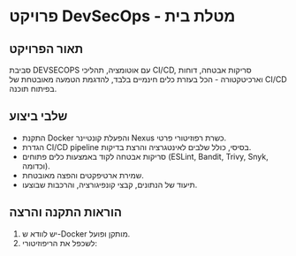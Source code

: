 # פרויקט DevSecOps - מטלת בית

## תאור הפרויקט
סביבת DEVSECOPS עם אוטומציה, תהליכי CI/CD, סריקות אבטחה, דוחות וארכיטקטורה - הכל בעזרת כלים חינמיים בלבד, להדגמת הטמעה מאובטחת של CI/CD בפיתוח תוכנה.

## שלבי ביצוע
- התקנת Docker והפעלת קונטיינר Nexus כשרת רפוזיטורי פרטי.
- הגדרת CI/CD pipeline בסיסי, כולל שלבים לאינטגרציה והרצת בדיקות.
- סריקות אבטחה לקוד באמצעות כלים פתוחים (ESLint, Bandit, Trivy, Snyk, וכדומה).
- שמירת ארטיפקטים והפצה מאובטחת.
- תיעוד של הנתונים, קבצי קונפיגורציה, והרכבות שבוצעו.

## הוראות התקנה והרצה
1. יש לוודא ש-Docker מותקן ופועל.
2. לשכפל את הריפוזיטורי:

